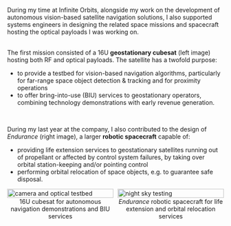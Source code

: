 During my time at Infinite Orbits, alongside my work on the development of autonomous vision-based satellite navigation solutions, I also supported systems engineers in designing the related space missions and spacecraft hosting the optical payloads I was working on.
<br><br>

The first mission consisted of a 16U **geostationary cubesat** (left image) hosting both RF and optical payloads.
The satellite has a twofold purpose:
- to provide a testbed for vision-based navigation algorithms, particularly for far-range space object detection & tracking and for proximity operations
- to offer bring-into-use (BIU) services to geostationary operators, combining technology demonstrations with early revenue generation.
<br>

During my last year at the company, I also contributed to the design of _Endurance_ (right image), a larger **robotic spacecraft** capable of:
- providing life extension services to geostationary satellites running out of propellant or affected by control system failures, by taking over orbital station-keeping and/or pointing control
- performing orbital relocation of space objects, e.g. to guarantee safe disposal.

<div style="display: flex; justify-content: space-between; align-items: center; gap: 5px; flex-wrap: wrap;">
  <figure style="width: 49%; margin: 0; display: flex; flex-direction: column; align-items: center;">
    <img src="img/azerstellar_16u.jpg" alt="camera and optical testbed" style="width: 100%; height: auto;">
    <figcaption style="text-align: center;">16U cubesat for autonomous navigation demonstrations and BIU services</figcaption>
  </figure>

  <figure style="width: 49%; margin: 0; display: flex; flex-direction: column; align-items: center;">
    <img src="img/endurance_life-extension.jpg" alt="night sky testing" style="width: 100%; height: auto;">
    <figcaption style="text-align: center;"><em>Endurance</em> robotic spacecraft for life extension and orbital relocation services</figcaption>
  </figure>
</div>